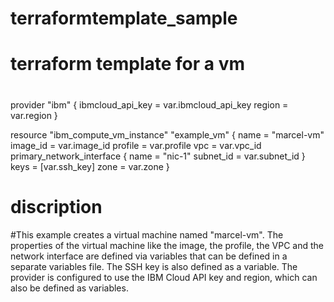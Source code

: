 # terraformtemplate_sample
# terraform template for a vm
# 
provider "ibm" {
  ibmcloud_api_key = var.ibmcloud_api_key
  region = var.region
}

resource "ibm_compute_vm_instance" "example_vm" {
  name = "marcel-vm"
  image_id = var.image_id
  profile = var.profile
  vpc = var.vpc_id
  primary_network_interface {
    name = "nic-1"
    subnet_id = var.subnet_id
  }
  keys = [var.ssh_key]
  zone = var.zone
}
# discription
#This example creates a virtual machine named "marcel-vm". The properties of the virtual machine like the image, the profile, the VPC and the network interface are defined via variables that can be defined in a separate variables file. The SSH key is also defined as a variable. The provider is configured to use the IBM Cloud API key and region, which can also be defined as variables.
